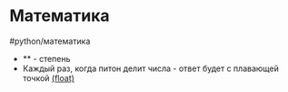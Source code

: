 # Математика
#python/математика
- ** - степень
- Каждый раз, когда питон делит числа - ответ будет с плавающей точкой [(float)](python-Переменные.md)